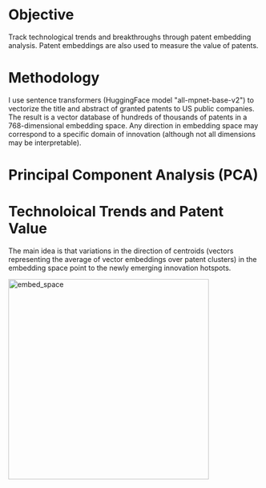 # Objective
Track technological trends and breakthroughs through patent embedding analysis. Patent embeddings are also used to measure the value of patents.

# Methodology 
I use sentence transformers (HuggingFace model "all-mpnet-base-v2") to vectorize the title and abstract of granted patents to US public companies.
The result is a vector database of hundreds of thousands of patents in a 768-dimensional embedding space. 
Any direction in embedding space may correspond to a specific domain of innovation (although not all dimensions may be interpretable). 

# Principal Component Analysis (PCA)


# Technoloical Trends and Patent Value
The main idea is that variations in the direction of centroids (vectors representing the average of vector embeddings over patent clusters) in the embedding space point to the newly emerging innovation hotspots. 

<img src="https://github.com/user-attachments/assets/da2b3832-c26f-4b20-b709-3efd9a4be357" alt="embed_space" width="400"/>

